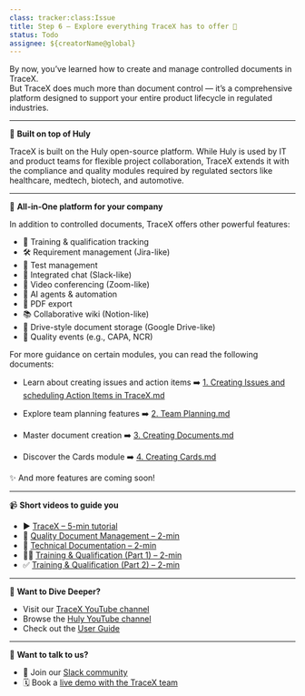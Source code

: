 ```yaml
---
class: tracker:class:Issue
title: Step 6 – Explore everything TraceX has to offer 🚀
status: Todo
assignee: ${creatorName@global}
---
```


By now, you’ve learned how to create and manage controlled documents in TraceX.  
But TraceX does much more than document control — it’s a comprehensive platform designed to support your entire product lifecycle in regulated industries.

---

🧠 **Built on top of Huly**

TraceX is built on the Huly open-source platform. While Huly is used by IT and product teams for flexible project collaboration, TraceX extends it with the compliance and quality modules required by regulated sectors like healthcare, medtech, biotech, and automotive.

---

🌟 **All-in-One platform for your company**

In addition to controlled documents, TraceX offers other powerful features:

- 🎯 Training & qualification tracking  
- 🛠 Requirement management (Jira-like)  
- 🧪 Test management  
- 💬 Integrated chat (Slack-like)  
- 🎥 Video conferencing (Zoom-like)  
- 🧠 AI agents & automation  
- 📄 PDF export  
- 📚 Collaborative wiki (Notion-like)  
- 📂 Drive-style document storage (Google Drive-like)  
- 📌 Quality events (e.g., CAPA, NCR)

For more guidance on certain modules, you can read the following documents:

- Learn about creating issues and action items ➡️ [1. Creating Issues and scheduling Action Items in TraceX.md](./1.%20Creating%20Issues%20and%20scheduling%20Action%20Items%20in%20TraceX.md)

- Explore team planning features ➡️ [2. Team Planning.md](./2.%20Team%20Planning.md)

- Master document creation ➡️ [3. Creating Documents.md](./3.%20Creating%20Documents.md)

- Discover the Cards module ➡️ [4. Creating Cards.md](./4.%20Creating%20Cards.md)

✨ And more features are coming soon!

---

📹 **Short videos to guide you**

- ▶️ [TraceX – 5-min tutorial](https://youtu.be/bUWr4biucPY?si=waXz0tWD0ik1AbPC)  
- 📄 [Quality Document Management – 2-min](https://youtu.be/bUzj7ejkwUk?si=fnzSppD9Y_NwZimH)  
- 📑 [Technical Documentation – 2-min](https://youtu.be/f-St5x6eezE?si=H3DPagb3sB1lJuCY)  
- 🧑‍🏫 [Training & Qualification (Part 1) – 2-min](https://youtu.be/5kr5bm0kyxw?si=BpdAnlurjPkKnQT9)  
- ✅ [Training & Qualification (Part 2) – 2-min](https://youtu.be/ZVbjQxlnTlI?si=eplguxHl7YSmGd_C)

---

📖 **Want to Dive Deeper?**

- Visit our [TraceX YouTube channel](https://www.youtube.com/@TraceX)  
- Browse the [Huly YouTube channel](https://www.youtube.com/@huly_io)  
- Check out the [User Guide](https://docs.huly.io/getting-started/introduction-tracex/)

---

🤗 **Want to talk to us?**

- 💬 Join our [Slack community](https://join.slack.com/t/hulycommunity/shared_invite/zt-2ssmr5d8w-d9V1YQ7u3vdUjoSLqxsMpg)  
- 🗓 Book a [live demo with the TraceX team](https://calendly.com/charles-rollet-discussion/tracex)  
